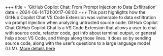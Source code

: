 +++
title = 'GitHub Copilot Chat: From Prompt Injection to Data Exfiltration'
date = 2024-06-14T21:00:17-08:00
+++
This post highlights how the GitHub Copilot Chat VS Code Extension was vulnerable to data exfiltration via prompt injection when analyzing untrusted source code. GitHub Copilot Chat GitHub Copilot Chat is a VS Code Extension that allows a user to chat with source code, refactor code, get info about terminal output, or general help about VS Code, and things along those lines. It does so by sending source code, along with the user’s questions to a large language model (LLM).
[More details here](https://embracethered.com/blog/posts/2024/github-copilot-chat-prompt-injection-data-exfiltration/)
